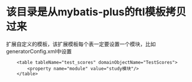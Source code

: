 # 该目录是从mybatis-plus的ftl模板拷贝过来<br/>

扩展自定义的模板，该扩展模板每个表一定要设置一个模块，比如generatorConfig.xml中设置<br/>

        <table tableName="test_scores" domainObjectName="TestScores">
            <property name="module" value="study模块"/>
        </table>
